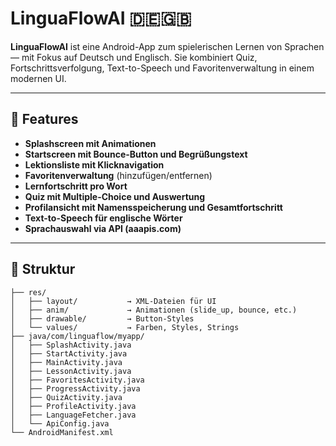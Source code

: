 # LinguaFlowAI 🇩🇪🇬🇧

**LinguaFlowAI** ist eine Android-App zum spielerischen Lernen von Sprachen — mit Fokus auf Deutsch und Englisch. Sie kombiniert Quiz, Fortschrittsverfolgung, Text-to-Speech und Favoritenverwaltung in einem modernen UI.

---

## 🚀 Features

- **Splashscreen mit Animationen**  
- **Startscreen mit Bounce-Button und Begrüßungstext**  
- **Lektionsliste mit Klicknavigation**  
- **Favoritenverwaltung** (hinzufügen/entfernen)  
- **Lernfortschritt pro Wort**  
- **Quiz mit Multiple-Choice und Auswertung**  
- **Profilansicht mit Namensspeicherung und Gesamtfortschritt**  
- **Text-to-Speech für englische Wörter**  
- **Sprachauswahl via API (aaapis.com)**

---

## 🧩 Struktur

```plaintext
├── res/
│   ├── layout/           → XML-Dateien für UI
│   ├── anim/             → Animationen (slide_up, bounce, etc.)
│   ├── drawable/         → Button-Styles
│   └── values/           → Farben, Styles, Strings
├── java/com/linguaflow/myapp/
│   ├── SplashActivity.java
│   ├── StartActivity.java
│   ├── MainActivity.java
│   ├── LessonActivity.java
│   ├── FavoritesActivity.java
│   ├── ProgressActivity.java
│   ├── QuizActivity.java
│   ├── ProfileActivity.java
│   ├── LanguageFetcher.java
│   └── ApiConfig.java
└── AndroidManifest.xml